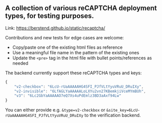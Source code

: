 ## A collection of various reCAPTCHA deployment types, for testing purposes.

Link: https://berstend.github.io/static/recaptcha/

Contributions and new tests for edge cases are welcome:
* Copy/paste one of the existing html files as reference
* Use a meaningful file name in the pattern of the existing ones
* Update the `<pre>` tag in the html file with bullet points/references as needed

The backend currently support these reCAPTCHA types and keys:
```js
{
    "v2-checkbox": "6LcU-rUaAAAAAHG4SFI_PJfVLtYyuVRuU_DRuIXy",
    "v2-invisible": "6LfAGLYaAAAAALoLXYu2vn27KBemkjiVceMYmBUh",
    "v3": "6Lc2GbYaAAAAAO7eQ7Xs4uPdEmlz3BD3aAxf94Lw"
}
```

You can either provide e.g. `&type=v2-checkbox` or `&site_key=6LcU-rUaAAAAAHG4SFI_PJfVLtYyuVRuU_DRuIXy` to the verification backend.

